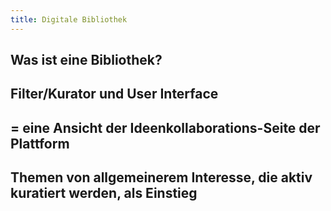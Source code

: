 ```yaml
---
title: Digitale Bibliothek
---
```


## Was ist eine Bibliothek?

## Filter/Kurator und User Interface

## = eine Ansicht der Ideenkollaborations-Seite der Plattform

## Themen von allgemeinerem Interesse, die aktiv kuratiert werden, als Einstieg
